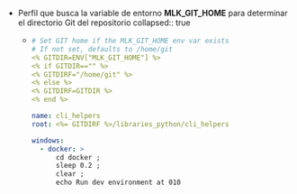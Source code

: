 - Perfil que busca la variable de entorno **MLK_GIT_HOME** para determinar el directorio Git del repositorio
  collapsed:: true
	- ```yaml
	  # Set GIT home if the MLK_GIT_HOME env var exists
	  # If not set, defaults to /home/git
	  <% GITDIR=ENV["MLK_GIT_HOME"] %>
	  <% if GITDIR=="" %>
	  <% GITDIRF="/home/git" %>
	  <% else %>
	  <% GITDIRF=GITDIR %>
	  <% end %>
	  
	  name: cli_helpers
	  root: <%= GITDIRF %>/libraries_python/cli_helpers
	  
	  windows:
	    - docker: >
	        cd docker ;
	        sleep 0.2 ;
	        clear ;
	        echo Run dev environment at 010
	  ```